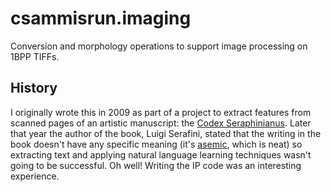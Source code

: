 # csammisrun.imaging #

Conversion and morphology operations to support image processing on 1BPP TIFFs.

## History ##

I originally wrote this in 2009 as part of a project to extract features from scanned pages of an artistic manuscript: the [Codex Seraphinianus](http://en.wikipedia.org/wiki/Codex_Seraphinianus). Later that year the author of the book, Luigi Serafini, stated that the writing in the book doesn't have any specific meaning (it's [asemic](http://en.wikipedia.org/wiki/Asemic_writing), which is neat) so extracting text and applying natural language learning techniques wasn't going to be successful. Oh well! Writing the IP code was an interesting experience.
